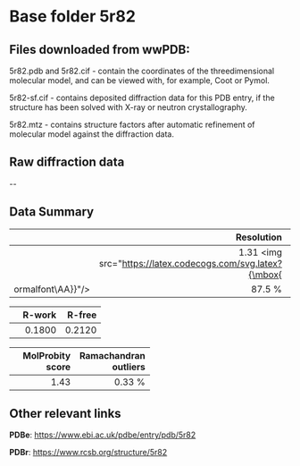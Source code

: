 # Base folder 5r82

## Files downloaded from wwPDB:

5r82.pdb and 5r82.cif - contain the coordinates of the threedimensional molecular model, and can be viewed with, for example, Coot or Pymol.

5r82-sf.cif - contains deposited diffraction data for this PDB entry, if the structure has been solved with X-ray or neutron crystallography.

5r82.mtz - contains structure factors after automatic refinement of molecular model against the diffraction data.

## Raw diffraction data

--<br> 

## Data Summary
|   | Resolution | Completeness| I/sigma |
|---|-------------:|----------------:|--------------:|
|   |1.31 <img src="https://latex.codecogs.com/svg.latex?{\mbox{
ormalfont\AA}}"/>|87.5  %|<img width=50/>9.700|

|   | **R-work**| **R-free**   
|---|-------------:|----------------:|           
||0.1800|0.2120|

|   |**MolProbity<br>score**| **Ramachandran<br>outliers** 
|---|-------------:|----------------:|
||1.43|0.33 %|

## Other relevant links 
**PDBe**:  https://www.ebi.ac.uk/pdbe/entry/pdb/5r82
 
**PDBr**: https://www.rcsb.org/structure/5r82 

